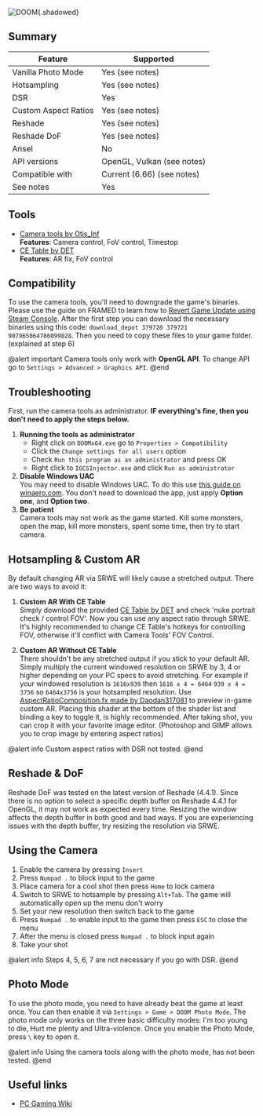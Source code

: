 ![DOOM](Images\doomheader.png "Shot by Philos"){.shadowed}

## Summary

Feature | Supported
--|--
Vanilla Photo Mode | Yes (see notes)
Hotsampling | Yes (see notes)
DSR | Yes
Custom Aspect Ratios | Yes (see notes)
Reshade | Yes (see notes)
Reshade DoF | Yes (see notes)
Ansel | No
API versions | OpenGL, Vulkan (see notes)
Compatible with | Current (6.66) (see notes)
See notes | Yes

## Tools

* [Camera tools by Otis_Inf](https://github.com/FransBouma/InjectableGenericCameraSystem/tree/master/Cameras/DOOM)  
**Features**: Camera control, FoV control, Timestop
* [CE Table by DET](..\CheatTables\DOOMx64_DET.CT)  
**Features**: AR fix, FoV control

## Compatibility

To use the camera tools, you'll need to downgrade the game's binaries. Please use the guide on FRAMED to learn how to [Revert Game Update using Steam Console](https://framedsc.github.io/GeneralGuides/steam_update_guide.htm). After the first step you can download the necessary binaries using this code: `download_depot 379720 379721 907965064786099828`. Then you need to copy these files to your game folder. (explained at step 6) 

@alert important
Camera tools only work with **OpenGL API**. To change API go to `Settings > Advanced > Graphics API`.
@end

## Troubleshooting

First, run the camera tools as administrator. **IF everything's fine, then you don't need to apply the steps below.** 

1. **Running the tools as administrator**
	* Right click on `DOOMx64.exe` go to `Properties > Compatibility`
	* Click the `Change settings for all users` option
	* Check `Run this program as an administrator` and press OK
	* Right click to `IGCSInjector.exe` and click `Run as administrator`
2. **Disable Windows UAC**  
You may need to disable Windows UAC. To do this use [this guide on winaero.com](https://winaero.com/blog/how-to-turn-off-and-disable-uac-in-windows-10/). You don't need to download the app, just apply **Option one**, and **Option two**.
3. **Be patient**  
Camera tools may not work as the game started. Kill some monsters, open the map, kill more monsters, spent some time, then try to start camera.  

## Hotsampling & Custom AR

By default changing AR via SRWE will likely cause a stretched output. There are two ways to avoid it:

1. **Custom AR With CE Table**  
Simply download the provided [CE Table by DET](..\CheatTables\DOOMx64_DET.CT) and check 'nuke portrait check / control FOV'. Now you can use any aspect ratio through SRWE. It's highly recommended to change CE Table's hotkeys for controlling FOV, otherwise it'll conflict with Camera Tools' FOV Control. 

2. **Custom AR Without CE Table**  
There shouldn't be any stretched output if you stick to your default AR. Simply multiply the current windowed resolution on SRWE by 3, 4 or higher depending on your PC specs to avoid stretching. For example if your windowed resolution is `1616x939` then `1616 x 4 = 6464` `939 x 4 = 3756` so `6464x3756` is your hotsampled resolution. Use [AspectRatioComposition.fx made by Daodan317081](https://github.com/Daodan317081/reshade-shaders/blob/master/Shaders/AspectRatioComposition.fx) to preview in-game custom AR. Placing this shader at the bottom of the shader list and binding a key to toggle it, is highly recommended. After taking shot, you can crop it with your favorite image editor. (Photoshop and GIMP allows you to crop image by entering aspect ratios) 

@alert info
Custom aspect ratios with DSR not tested.
@end

## Reshade & DoF

Reshade DoF was tested on the latest version of Reshade (4.4.1). Since there is no option to select a specific depth buffer on Reshade 4.4.1 for OpenGL, it may not work as expected every time. Resizing the window affects the depth buffer in both good and bad ways. If you are experiencing issues with the depth buffer, try resizing the resolution via SRWE.

## Using the Camera

1. Enable the camera by pressing `Insert`
2. Press `Numpad .` to block input to the game
3. Place camera for a cool shot then press `Home` to lock camera
4. Switch to SRWE to hotsample by pressing `Alt+Tab`. The game will automatically open up the menu don't worry
5. Set your new resolution then switch back to the game
6. Press `Numpad .` to enable input to the game then press `ESC` to close the menu
7. After the menu is closed press `Numpad .` to block input again
8. Take your shot

@alert info
Steps 4, 5, 6, 7 are not necessary if you go with DSR.
@end

## Photo Mode

To use the photo mode, you need to have already beat the game at least once. You can then enable it via `Settings > Game > DOOM Photo Mode`. The photo mode only works on the three basic difficulty modes: I'm too young to die, Hurt me plenty and Ultra-violence. Once you enable the Photo Mode, press `\` key to open it. 

@alert info
Using the camera tools along with the photo mode, has not been tested.
@end

## Useful links

* [PC Gaming Wiki](https://www.pcgamingwiki.com/wiki/Doom_(2016))
